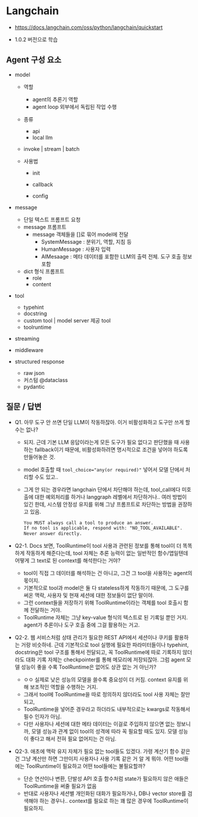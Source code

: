 # Langchain

- https://docs.langchain.com/oss/python/langchain/quickstart

- 1.0.2 버전으로 학습



## Agent 구성 요소

- model

  - 역할

    - agent의 추론기 역할
    - agent loop 외부에서 독립된 작업 수행

  - 종류

    - api
    - local llm

  - invoke | stream | batch

  - 사용법

    - init

    - callback

    - config

      

- message

  - 단일 텍스트 프롬프트 요청
  - message 프롬프트
    - message 객체들을 []로 묶어 model에 전달
      - SystemMessage : 분위기, 역할, 지침 등
      - HumanMessage : 사용자 입력
      - AIMesaage : 메타 데이터를 포함한 LLM의 출력 전체. 도구 호출 정보 포함
  - dict 형식 프롬프트
    - role
    - content

- tool

  - typehint
  - docstring
  - custom tool | model server 제공 tool
  - toolruntime

- streaming

- middleware

- structured response

  - raw json
  - 커스텀 @dataclass
  - pydantic



## 질문 / 답변

- Q1. 아무 도구 안 쓰면 단일 LLM이 작동하잖아. 이거 비활성화하고 도구만 쓰게 할 수는 없나?

  - 되지. 근데 기본 LLM 응답이라는게 모든 도구가 필요 없다고 판단했을 때 사용하는 fallback이기 때문에, 비활성화하려면 명시적으로 조건을 넣어야 하도록 만들어놓은 것.

  - model 호출할 때 `tool_choice="any(or required)"` 넣어서 모델 단에서 처리할 수도 있고..

  - 그게 안 되는 경우라면 langchain 단에서 차단해야 하는데, tool_call에다 미호출에 대한 예외처리를 하거나 langgraph 레벨에서 차단하거나.. 여러 방법이 있긴 한데, 시스템 안정성 유지를 위해 그냥 프롬프트로 차단하는 방법을 권장하고 있음.

    ```markdown
    You MUST always call a tool to produce an answer.
    If no tool is applicable, respond with: "NO_TOOL_AVAILABLE".
    Never answer directly.
    ```



- Q2-1. Docs 보면, ToolRuntime이 tool 사용과 관련된 정보를 통해 tool이 더 똑똑하게 작동하게 해준다는데, tool 자체는 추론 능력이 없는 일반적인 함수/앱일텐데 어떻게 그 text로 된 context를 해석한다는 거야?
  - tool이 직접 그 데이터를 해석하는 건 아니고, 그건 그 tool을 사용하는 agent의 몫이지.
  - 기본적으로 tool과 model은 둘 다 stateless하게 작동하기 때문에, 그 도구를 써온 맥락, 사용자 및 현재 세션에 대한 정보들이 없단 말이야.
  - 그런 context들을 저장하기 위해 ToolRuntime이라는 객체를 tool 호출시 함께 전달하는 거야.
  - ToolRuntime 자체는 그냥 key-value 형식의 텍스트로 된 기록일 뿐인 거지. agent가 추론이나 도구 호출 중에 그걸 활용하는 거고.
- Q2-2. 웹 서비스처럼 상태 관리가 필요한 REST API에서 세션이나 쿠키를 활용하는 거랑 비슷하네. 근데 기본적으로 tool 실행에 필요한 파라미터들이나 typehint, docstring은 tool 구조를 통해서 전달되고, 꼭 ToolRuntime에 따로 기록하지 않더라도 대화 기록 자체는 checkpointer를 통해 메모리에 저장되잖아. 그럼 agent 모델 성능이 좋을 수록 ToolRuntime은 없어도 상관 없는 거 아닌가?
  - ㅇㅇ 실제로 낮은 성능의 모델을 쓸수록 중요성이 더 커짐. context 유지를 위해 보조적인 역할을 수행하는 거지.
  - 그래서 tool에 ToolRuntime을 따로 정의하지 않더라도 tool 사용 자체는 잘만 되고,
  - ToolRuntime을 넣어준 경우라고 하더라도 내부적으로는 kwargs로 작동해서 필수 인자가 아님.
  - 다만 사용자나 세션에 대한 메타 데이터는 이걸로 주입하지 않으면 없는 정보니까, 모델 성능과 관계 없이 tool의 성격에 따라 꼭 필요할 때도 있지. 모델 성능이 좋다고 해서 전혀 필요 없어지는 건 아님.
- Q2-3. 애초에 맥락 유지 자체가 필요 없는 tool들도 있겠다. 가령 계산기 함수 같은 건 그냥 계산만 하면 그만이지 사용자나 사용 기록 같은 거 알 게 뭐야. 어떤 tool들에는 ToolRuntime이 필요하고 어떤 tool들에는 불필요할까?
  - 단순 연산이나 변환, 단발성 API 호출 함수처럼 state가 필요하지 않은 애들은 ToolRuntime을 써줄 필요가 없음
  - 반대로 사용자나 세션별 개인화된 대화가 필요하거나, DB나 vector store를 검색해야 하는 경우나.. context를 필요로 하는 꽤 많은 경우에 ToolRuntime이 필요하지.